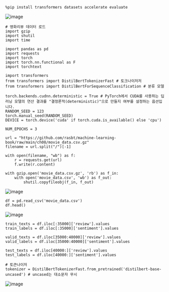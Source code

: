 
```
%pip install transformers datasets accelerate evaluate
```
![image](https://github.com/user-attachments/assets/6c490665-c112-46e3-a40c-6ced8a19c902)

```
# 영화리뷰 데이터 로드
import gzip
import shutil
import time

import pandas as pd
import requests
import torch
import torch.nn.functional as F
import torchtext

import transformers
from transformers import DistilBertTokenizerFast # 토크나이저저
from transformers import DistilBertForSequenceClassification # 분류 모델
```
```
torch.backends.cudnn.deterministic = True # PyTorch에서 CUDA를 사용하는 딥러닝 모델의 연산 결과를 "결정론적(deterministic)"으로 만들지 여부를 설정하는 옵션입니다.
RANDOM_SEED = 123
torch.manual_seed(RANDOM_SEED)
DEVICE = torch.device('cuda' if torch.cuda.is_available() else 'cpu')

NUM_EPOCHS = 3
```
```
url = "https://github.com/rasbt/machine-learning-book/raw/main/ch08/movie_data.csv.gz"
filename = url.split("/")[-1]

with open(filename, "wb") as f:
    r = requests.get(url)
    f.write(r.content)

with gzip.open('movie_data.csv.gz', 'rb') as f_in:
    with open('movie_data.csv', 'wb') as f_out:
        shutil.copyfileobj(f_in, f_out)
```
![image](https://github.com/user-attachments/assets/63b0155f-5313-4632-86bd-70826cfb5ef4)

```
df = pd.read_csv('movie_data.csv')
df.head()
```
![image](https://github.com/user-attachments/assets/068a2527-ac30-4cec-b555-f557f8f418bf)

```
train_texts = df.iloc[:35000]['review'].values
train_labels = df.iloc[:35000]['sentiment'].values

valid_texts = df.iloc[35000:40000]['review'].values
valid_labels = df.iloc[35000:40000]['sentiment'].values

test_texts = df.iloc[40000:]['review'].values
test_labels = df.iloc[40000:]['sentiment'].values
```
```
# 토큰나이저
tokenizer = DistilBertTokenizerFast.from_pretrained('distilbert-base-uncased') # uncased는 대소문자 무시
```
![image](https://github.com/user-attachments/assets/d7105f2f-890a-4ddd-a56e-f2611251b8e2)

